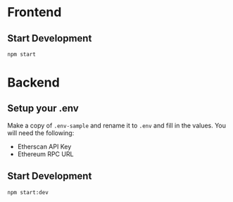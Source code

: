 # Frontend

## Start Development

```bash
npm start
```

# Backend

## Setup your .env

Make a copy of `.env-sample` and rename it to `.env` and fill in the values. You will need the following:

- Etherscan API Key
- Ethereum RPC URL

## Start Development

```bash
npm start:dev
```
